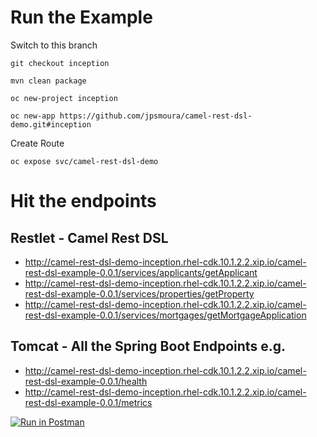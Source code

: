 # Run the Example

Switch to this branch

`git checkout inception`

`mvn clean package`

`oc new-project inception`

`oc new-app https://github.com/jpsmoura/camel-rest-dsl-demo.git#inception`

Create Route

`oc expose svc/camel-rest-dsl-demo`

# Hit the endpoints

## Restlet - Camel Rest DSL

- http://camel-rest-dsl-demo-inception.rhel-cdk.10.1.2.2.xip.io/camel-rest-dsl-example-0.0.1/services/applicants/getApplicant
- http://camel-rest-dsl-demo-inception.rhel-cdk.10.1.2.2.xip.io/camel-rest-dsl-example-0.0.1/services/properties/getProperty
- http://camel-rest-dsl-demo-inception.rhel-cdk.10.1.2.2.xip.io/camel-rest-dsl-example-0.0.1/services/mortgages/getMortgageApplication

## Tomcat - All the Spring Boot Endpoints e.g.

- http://camel-rest-dsl-demo-inception.rhel-cdk.10.1.2.2.xip.io/camel-rest-dsl-example-0.0.1/health
- http://camel-rest-dsl-demo-inception.rhel-cdk.10.1.2.2.xip.io/camel-rest-dsl-example-0.0.1/metrics

[![Run in Postman](https://run.pstmn.io/button.svg)](https://app.getpostman.com/run-collection/2f9bf92f75a339c75fd4)
